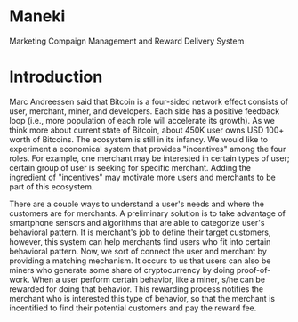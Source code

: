 Maneki
======

Marketing Compaign Management and Reward Delivery System


Introduction
======

Marc Andreessen said that Bitcoin is a four-sided network effect consists of user, merchant, miner, and developers. Each side has a positive feedback loop (i.e., more population of each role will accelerate its growth). As we think more about current state of Bitcoin, about 450K user owns USD 100+ worth of Bitcoins. The ecosystem is still in its infancy. We would like to experiment a economical system that provides "incentives" among the four roles. For example, one merchant may be interested in certain types of user; certain group of user is seeking for specific merchant. Adding the ingredient of "incentives" may motivate more users and merchants to be part of this ecosystem.

There are a couple ways to understand a user's needs and where the customers are for merchants. A preliminary solution is to take advantage of smartphone sensors and algorithms that are able to categorize user's behavioral pattern. It is merchant's job to define their target customers, however, this system can help merchants find users who fit into certain behavioral pattern. Now, we sort of connect the user and merchant by providing a matching mechanism. It occurs to us that users can also be miners who generate some share of cryptocurrency by doing proof-of-work. When a user perform certain behavior, like a miner, s/he can be rewarded for doing that behavior. This rewarding process notifies the merchant who is interested this type of behavior, so that the merchant is incentified to find their potential customers and pay the reward fee. 
